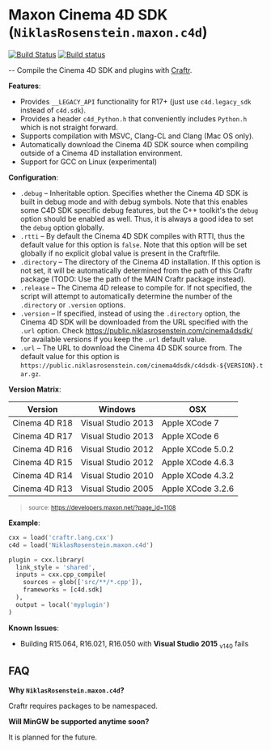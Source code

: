 # Maxon Cinema 4D SDK (`NiklasRosenstein.maxon.c4d`)

[![Build Status](https://travis-ci.org/craftr-build/NiklasRosenstein.maxon.c4d.svg?branch=master)](https://travis-ci.org/craftr-build/NiklasRosenstein.maxon.c4d)
[![Build status](https://ci.appveyor.com/api/projects/status/sls9x3ic6nc1gosw/branch/master?svg=true)](https://ci.appveyor.com/project/NiklasRosenstein/niklasrosenstein-maxon-c4d/branch/master)

-- Compile the Cinema 4D SDK and plugins with [Craftr].

[Craftr]: https://github.com/craftr-build/craftr

__Features__:

- Provides `__LEGACY_API` functionality for R17+ (just use `c4d.legacy_sdk`
  instead of `c4d.sdk`).
- Provides a header `c4d_Python.h` that conveniently includes `Python.h`
  which is not straight forward.
- Supports compilation with MSVC, Clang-CL and Clang (Mac OS only).
- Automatically download the Cinema 4D SDK source when compiling outside
  of a Cinema 4D installation environment.
- Support for GCC on Linux (experimental)

__Configuration__:

- `.debug` &ndash; Inheritable option. Specifies whether the Cinema 4D SDK
  is built in debug mode and with debug symbols. Note that this enables some
  C4D SDK specific debug features, but the C++ toolkit's the `debug` option
  should be enabled as well. Thus, it is always a good idea to set the `debug`
  option globally.
- `.rtti` &ndash; By default the Cinema 4D SDK compiles with RTTI, thus the
  default value for this option is `false`. Note that this option will be
  set globally if no explicit global value is present in the Craftrfile.
- `.directory` &ndash; The directory of the Cinema 4D installation. If this
  option is not set, it will be automatically determined from the path of this
  Craftr package (TODO: Use the path of the MAIN Craftr package instead).
- `.release` &ndash; The Cinema 4D release to compile for. If not specified,
  the script will attempt to automatically determine the number of the
  `.directory` or `.version` options.
- `.version` &ndash; If specified, instead of using the `.directory` option,
  the Cinema 4D SDK will be downloaded from the URL specified with the `.url`
  option. Check https://public.niklasrosenstein.com/cinema4dsdk/ for available
  versions if you keep the `.url` default value.
- `.url` &ndash; The URL to download the Cinema 4D SDK source from. The default
  value for this option is `https://public.niklasrosenstein.com/cinema4dsdk/c4dsdk-${VERSION}.tar.gz`.

__Version Matrix__:

| Version       | Windows            | OSX               |
| ------------- | ------------------ | ----------------- |
| Cinema 4D R18 | Visual Studio 2013 | Apple XCode 7     |
| Cinema 4D R17 | Visual Studio 2013 | Apple XCode 6     |
| Cinema 4D R16 | Visual Studio 2012 | Apple XCode 5.0.2 |
| Cinema 4D R15 | Visual Studio 2012 | Apple XCode 4.6.3 |
| Cinema 4D R14 | Visual Studio 2010 | Apple XCode 4.3.2 |
| Cinema 4D R13 | Visual Studio 2005 | Apple XCode 3.2.6 |

> <sub>source: https://developers.maxon.net/?page_id=1108</sub>

__Example__:

```python
cxx = load('craftr.lang.cxx')
c4d = load('NiklasRosenstein.maxon.c4d')

plugin = cxx.library(
  link_style = 'shared',
  inputs = cxx.cpp_compile(
    sources = glob(['src/**/*.cpp']),
    frameworks = [c4d.sdk]
  ),
  output = local('myplugin')
)
```

__Known Issues__:

- Building R15.064, R16.021, R16.050 with **Visual Studio 2015** <sub>v140</sub> fails

## FAQ

__Why `NiklasRosenstein.maxon.c4d`?__

Craftr requires packages to be namespaced.

__Will MinGW be supported anytime soon?__

It is planned for the future.
